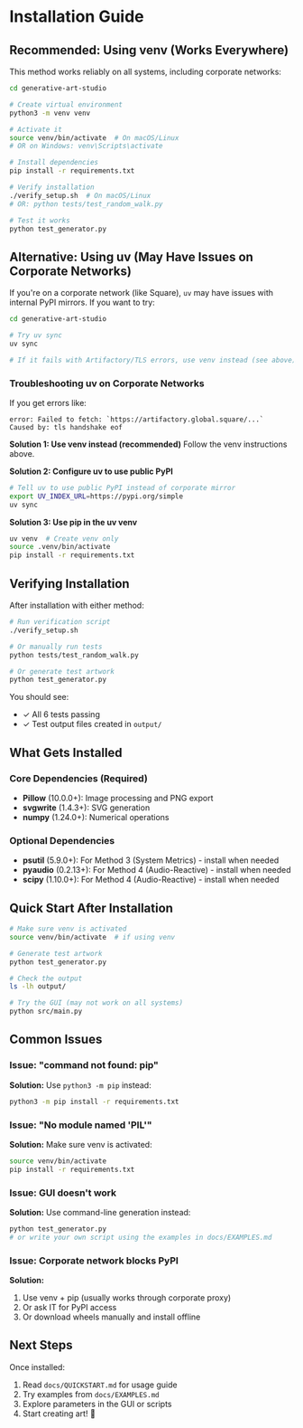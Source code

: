 # Installation Guide

## Recommended: Using venv (Works Everywhere)

This method works reliably on all systems, including corporate networks:

```bash
cd generative-art-studio

# Create virtual environment
python3 -m venv venv

# Activate it
source venv/bin/activate  # On macOS/Linux
# OR on Windows: venv\Scripts\activate

# Install dependencies
pip install -r requirements.txt

# Verify installation
./verify_setup.sh  # On macOS/Linux
# OR: python tests/test_random_walk.py

# Test it works
python test_generator.py
```

## Alternative: Using uv (May Have Issues on Corporate Networks)

If you're on a corporate network (like Square), `uv` may have issues with internal PyPI mirrors. If you want to try:

```bash
cd generative-art-studio

# Try uv sync
uv sync

# If it fails with Artifactory/TLS errors, use venv instead (see above)
```

### Troubleshooting uv on Corporate Networks

If you get errors like:
```
error: Failed to fetch: `https://artifactory.global.square/...`
Caused by: tls handshake eof
```

**Solution 1: Use venv instead (recommended)**
Follow the venv instructions above.

**Solution 2: Configure uv to use public PyPI**
```bash
# Tell uv to use public PyPI instead of corporate mirror
export UV_INDEX_URL=https://pypi.org/simple
uv sync
```

**Solution 3: Use pip in the uv venv**
```bash
uv venv  # Create venv only
source .venv/bin/activate
pip install -r requirements.txt
```

## Verifying Installation

After installation with either method:

```bash
# Run verification script
./verify_setup.sh

# Or manually run tests
python tests/test_random_walk.py

# Or generate test artwork
python test_generator.py
```

You should see:
- ✓ All 6 tests passing
- ✓ Test output files created in `output/`

## What Gets Installed

### Core Dependencies (Required)
- **Pillow** (10.0.0+): Image processing and PNG export
- **svgwrite** (1.4.3+): SVG generation
- **numpy** (1.24.0+): Numerical operations

### Optional Dependencies
- **psutil** (5.9.0+): For Method 3 (System Metrics) - install when needed
- **pyaudio** (0.2.13+): For Method 4 (Audio-Reactive) - install when needed
- **scipy** (1.10.0+): For Method 4 (Audio-Reactive) - install when needed

## Quick Start After Installation

```bash
# Make sure venv is activated
source venv/bin/activate  # if using venv

# Generate test artwork
python test_generator.py

# Check the output
ls -lh output/

# Try the GUI (may not work on all systems)
python src/main.py
```

## Common Issues

### Issue: "command not found: pip"
**Solution:** Use `python3 -m pip` instead:
```bash
python3 -m pip install -r requirements.txt
```

### Issue: "No module named 'PIL'"
**Solution:** Make sure venv is activated:
```bash
source venv/bin/activate
pip install -r requirements.txt
```

### Issue: GUI doesn't work
**Solution:** Use command-line generation instead:
```bash
python test_generator.py
# or write your own script using the examples in docs/EXAMPLES.md
```

### Issue: Corporate network blocks PyPI
**Solution:** 
1. Use venv + pip (usually works through corporate proxy)
2. Or ask IT for PyPI access
3. Or download wheels manually and install offline

## Next Steps

Once installed:
1. Read `docs/QUICKSTART.md` for usage guide
2. Try examples from `docs/EXAMPLES.md`
3. Explore parameters in the GUI or scripts
4. Start creating art! 🎨
